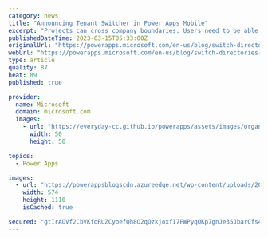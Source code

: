 ```yaml
---
category: news
title: "Announcing Tenant Switcher in Power Apps Mobile"
excerpt: "Projects can cross company boundaries. Users need to be able to access all the apps shared to them from any tenant on all of their devices. For these scenarios, Power Apps lets users share apps with guest users from other tenants. I&#8217;m happy to announce that now it is very easy for guest users to&hellip;"
publishedDateTime: 2023-03-15T05:33:00Z
originalUrl: "https://powerapps.microsoft.com/en-us/blog/switch-directories-in-power-apps-mobile/"
webUrl: "https://powerapps.microsoft.com/en-us/blog/switch-directories-in-power-apps-mobile/"
type: article
quality: 87
heat: 89
published: true

provider:
  name: Microsoft
  domain: microsoft.com
  images:
    - url: "https://everyday-cc.github.io/powerapps/assets/images/organizations/microsoft.com-50x50.jpg"
      width: 50
      height: 50

topics:
  - Power Apps

images:
  - url: "https://powerappsblogscdn.azureedge.net/wp-content/uploads/2023/01/ezgif-3-cfa2270e81-take-2.gif"
    width: 574
    height: 1110
    isCached: true

secured: "gtIrAOVf2CbVKfoRUZCyoefQh8O2qQzkjoxfI7FWPyqQKp7gnJe35JbarCfs4p+3Zbcy5a2GBWVoV3RS/+6cW3PdbaI7YDmqGJqkHREmkNlRml9I4BpLX3vaoIvJ1UADapzV15Q6EL8XaVlvDBP78i1xwOpSnKWxl+CPhHETGBNvpMDvYud46b83TADqcsOeDzd7V9RFYZNsvVkxnRR7xQn9SS2jhRHjpu4a++HM+y1kCoL0nx4OnFGhDwi+hgQ12oZO+YcIW8NubyNB76lgOPVwp/7Y42Hb6mzqPqio5hElQuoCsteNlQ/GsSCxd9kJHy4X8/7bldGB5HfE0EYVBAu2vxIAU3fwAfo+F3rDFNY=;RQK3TluN+75r7JS28g+Ujg=="
---
```


